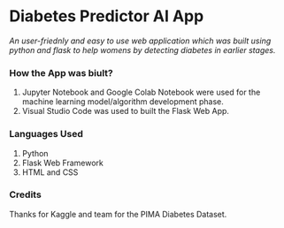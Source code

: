 # Diabetes Predictor AI App

*An user-friednly and easy to use web application which was built using python and flask to help womens by detecting diabetes in earlier stages.*


### How the App was biult?
  1. Jupyter Notebook and Google Colab Notebook were used for the machine learning model/algorithm development phase.
  2. Visual Studio Code was used to built the Flask Web App.
  
### Languages Used

  1. Python
  2. Flask Web Framework
  3. HTML and CSS
  
### Credits

Thanks for Kaggle and team for the PIMA Diabetes Dataset.

